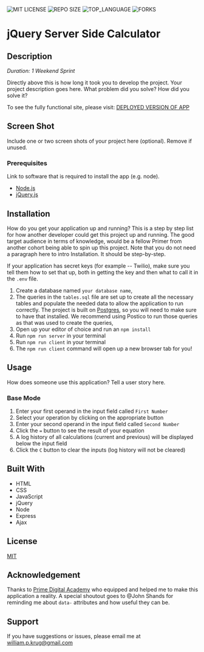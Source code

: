 ![MIT LICENSE](https://img.shields.io/github/license/William-Krug/jquery-server-side-calculator.svg?style=flat-square)
![REPO SIZE](https://img.shields.io/github/repo-size/https:William-Krug/jquery-server-side-calculator.svg?style=flat-square)
![TOP_LANGUAGE](https://img.shields.io/github/languages/top/William-Krug/jquery-server-side-calculator.svg?style=flat-square)
![FORKS](https://img.shields.io/github/forks/https:William-Krug/jquery-server-side-calculator.svg?style=social)

# jQuery Server Side Calculator

## Description

_Duration: 1 Weekend Sprint_

Directly above this is how long it took you to develop the project. Your project description goes here. What problem did you solve? How did you solve it?

To see the fully functional site, please visit: [DEPLOYED VERSION OF APP](www.heroku.com)

## Screen Shot

Include one or two screen shots of your project here (optional). Remove if unused.

### Prerequisites

Link to software that is required to install the app (e.g. node).

- [Node.js](https://nodejs.org/en/)
- [jQuery.js](https://jquery.com/)

## Installation

How do you get your application up and running? This is a step by step list for how another developer could get this project up and running. The good target audience in terms of knowledge, would be a fellow Primer from another cohort being able to spin up this project. Note that you do not need a paragraph here to intro Installation. It should be step-by-step.

If your application has secret keys (for example -- Twilio), make sure you tell them how to set that up, both in getting the key and then what to call it in the `.env` file.

1. Create a database named `your database name`,
2. The queries in the `tables.sql` file are set up to create all the necessary tables and populate the needed data to allow the application to run correctly. The project is built on [Postgres](https://www.postgresql.org/download/), so you will need to make sure to have that installed. We recommend using Postico to run those queries as that was used to create the queries,
3. Open up your editor of choice and run an `npm install`
4. Run `npm run server` in your terminal
5. Run `npm run client` in your terminal
6. The `npm run client` command will open up a new browser tab for you!

## Usage

How does someone use this application? Tell a user story here.

### Base Mode

1. Enter your first operand in the input field called `First Number`
2. Select your operation by clicking on the appropriate button
3. Enter your second operand in the input field called `Second Number`
4. Click the `=` button to see the result of your equation
5. A log history of all calculations (current and previous) will be displayed below the input field
6. Click the `C` button to clear the inputs (log history will not be cleared)

## Built With

- HTML
- CSS
- JavaScript
- jQuery
- Node
- Express
- Ajax

## License

[MIT](./LICENSE.txt)

## Acknowledgement

Thanks to [Prime Digital Academy](www.primeacademy.io) who equipped and helped me to make this application a reality. A special shoutout goes to @John Shands for reminding me about `data-` attributes and how useful they can be.

## Support

If you have suggestions or issues, please email me at [william.p.krug@gmail.com](william.p.krug@gmail.com)
